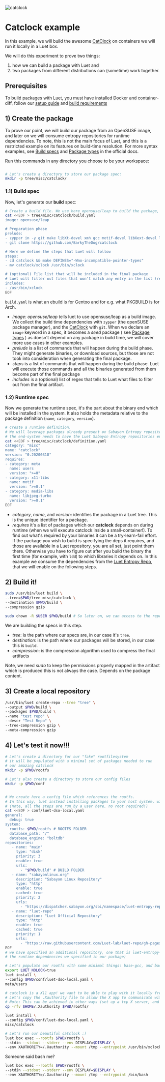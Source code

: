 ![catclock](https://github.com/BarkyTheDog/catclock/raw/master/catclock.gif)

# Catclock example

In this example, we will build the awesome [CatClock](https://github.com/BarkyTheDog/catclock) on containers we will run it locally in a Luet box. 

We will do this experiment to prove two things: 
1) how we can build a package with Luet and 
2) two packages from different distributions can (sometime) work together.

## Prerequisites

To build packages with Luet, you must have installed Docker and container-diff, follow our [setup guide](https://luet-lab.github.io/docs/docs/getting-started/#setup) and [build requirements](https://luet-lab.github.io/docs/docs/getting-started/requirements/)


## 1) Create the package

To prove our point, we will build our package from an OpenSUSE image, and later on we will consume
entropy repositories for runtime dependencies. To note, this is not the main focus of Luet, and this is a restricted example on its features on build-time resolution.  For more syntax examples, see [Build specs](https://luet-lab.github.io/docs/docs/concepts/specfile/#build-specs) and [Package types](https://luet-lab.github.io/docs/docs/concepts/packages/#package-types) in the official docs.


Run this commands in any directory you choose to be your workspace:

```bash

# Let's create a directory to store our package spec:
mkdir -p tree/misc/catclock/
```

### 1.1) Build spec

Now, let's generate our **build** spec:

```bash
# Create a build file. We use here opensuse/leap to build the package, as an example
cat <<EOF > tree/misc/catclock/build.yaml
image: opensuse/leap

# Preparation phase
prelude:
- zypper in -y git make libXt-devel xmh gcc motif-devel libXext-devel libpulse-devel libaubio-devel
- git clone https://github.com/BarkyTheDog/catclock

# Here we define the steps that Luet will follow
steps:
- cd catclock && make DEFINES="-Wno-incompatible-pointer-types"
- mv catclock/xclock /usr/bin/xclock

# (optional) File list that will be included in the final package
# Luet will filter out files that won't match any entry in the list (regex syntax IS supported)
includes:
- /usr/bin/xclock
EOF

```

`build.yaml` is what an ebuild is for Gentoo and for e.g. what PKGBUILD is for Arch.

- *image: opensuse/leap* tells luet to use opensuse/leap as a build image. We collect the build time dependencies with `zypper` (the openSUSE package manager), and the [CatClock](https://github.com/BarkyTheDog/catclock) with `git`. When we declare an `image` keyword in a spec, it becomes a *seed* package ( see [Package types](https://luet-lab.github.io/docs/docs/concepts/packages/#package-types) ) as doesn't depend on any package in build time, we will cover more use cases in other examples.
- *prelude* is a list of commands that will happen during the build phase.
They might generate binaries, or download sources, but those are not took into consideration when generating the final package.
- *steps* is a list of commands that will happen during the build phase.
Luet will execute those commands and all the binaries generated from them become part of the final package
- *includes* is a (optional) list of regex that tells to Luet what files to filter out from the final artifact.

### 1.2) Runtime spec

Now we generate the runtime spec, it's the part about the binary end which will be installed in the system. It also holds the metadata relative to the package definition (`name`, `category`, `version`).

```bash
# Create a runtime definition.
# We will leverage packages already present on Sabayon Entropy repositories
# the end-system needs to have the Luet Sabayon Entropy repositories enabled.
cat <<EOF > tree/misc/catclock/definition.yaml
category: "misc"
name: "catclock"
version: "0.20200318"
requires:
- category: meta
  name: users
  version: ">=0"
- category: x11-libs
  name: motif
  version: ">=0.1"
- category: media-libs
  name: libjpeg-turbo
  version: ">=0.1"
EOF
```

- *category*, *name*, and *version*: identifies the package in a Luet tree. This is the unique identifier for a package.
- *requires* it's a list of packages which our **catclock** depends on during runtime (when we will execute catclock inside a small-container!). To find out what's required by your binaries it can be a try-learn-fail effort. If the package you wish to build is specifying the deps it requires, and those are available in a Luet repository, you are all set, just point them there. Otherwise you have to figure out after you build the binary the first time (for example, with `ldd`) to which libraries it depends on.
In this example we consume the dependencies from the [Luet Entropy Repo](https://github.com/Luet-lab/luet-entropy-repo), that we will enable on the following steps.

## 2) Build it!

```bash
sudo /usr/bin/luet build \
--tree=$PWD/tree misc/catclock \
--destination $PWD/build \
--compression gzip

sudo chown -R $USER $PWD/build # So later on, we can access to the repository with our user
```

We are building the specs in this step.

- *tree*: is the path where our specs are, in our case it's `tree`.
- *destination*: is the path where our packages will be stored, in our case this is `build`.
- *compression*: is the compression algorithm used to compress the final artifacts

Note, we need *sudo* to keep the permissions properly mapped in the artifact which is produced
this is not always the case. Depends on the package content.


## 3) Create a local repository

```bash
/usr/bin/luet create-repo --tree "tree" \
--output $PWD/build \
--packages $PWD/build \
--name "test repo" \
--descr "Test Repo" \
--tree-compression gzip \
--meta-compression gzip
```

## 4) Let's test it now!!!

```bash
# Let's create a directory for our "fake" rootfilesystem
# it will be populated with a minimal set of packages needed to run 
# our amazing catclock
mkdir -p $PWD/rootfs

# Let's also create a directory to store our config files
mkdir -p $PWD/conf
```

```bash

# We create here a config file which references the rootfs.
# In this way, luet instead installing packages to your host system, will populate the rootfs
# (note, all the steps are run by a user here, no root required!)
cat <<EOF > conf/luet-dso-local.yaml
general:
  debug: true
system:
  rootfs: $PWD/rootfs # ROOTFS FOLDER
  database_path: "/"
  database_engine: "boltdb"
repositories:
   - name: "main"
     type: "disk"
     priority: 3
     enable: true
     urls:
       - "$PWD/build" # BUILD FOLDER
   - name: "sabayonlinux.org"
     description: "Sabayon Linux Repository"
     type: "http"
     enable: true
     cached: true
     priority: 2
     urls:
       - "https://dispatcher.sabayon.org/sbi/namespace/luet-entropy-repo"
   - name: "luet-repo"
     description: "Luet Official Repository"
     type: "http"
     enable: true
     cached: true
     priority: 1
     urls:
       - "https://raw.githubusercontent.com/Luet-lab/luet-repo/gh-pages"
EOF
# we have specified an additional repository, one that is luet-entropy-repo (which contains
# the runtime dependencies we specified in our package)
```

```bash
# Let's populate our rootfs with some minimal things: base-gcc, and bash
export LUET_NOLOCK=true
luet install \
--config $PWD/conf/luet-dso-local.yaml \
meta/users
```

```bash
# catclock is a X11 app! we want to be able to play with it locally from our host :)
# Let's copy the .Xauthority file to allow the X app to communicate with our X server
# Note: This can be achieved in other ways (set up a tcp X server, and so on)
cp -rfv $HOME/.Xauthority $PWD/rootfs/                                                        
```

```bash
luet install \
--config $PWD/conf/luet-dso-local.yaml \
misc/catclock
```

```bash
# Let's run our beautiful catclock :)
luet box exec --rootfs $PWD/rootfs \
--stdin --stdout --stderr --env DISPLAY=$DISPLAY \
--env XAUTHORITY=/.Xauthority --mount /tmp --entrypoint /usr/bin/xclock
```

Someone said bash me?

```bash
luet box exec --rootfs $PWD/rootfs \
--stdin --stdout --stderr --env DISPLAY=$DISPLAY \
--env XAUTHORITY=/.Xauthority --mount /tmp --entrypoint /bin/bash
```